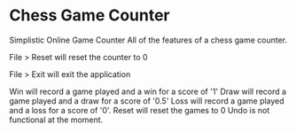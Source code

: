 # Chess Game Counter
 Simplistic Online Game Counter
All of the features of a chess game counter.

File > Reset will reset the counter to 0

File > Exit will exit the application

Win will record a game played and a win for a score of '1'
Draw will record a game played and a draw for a score of '0.5'
Loss will record a game played and a loss for a score of '0'.
Reset will reset the games to 0
Undo is not functional at the moment.
